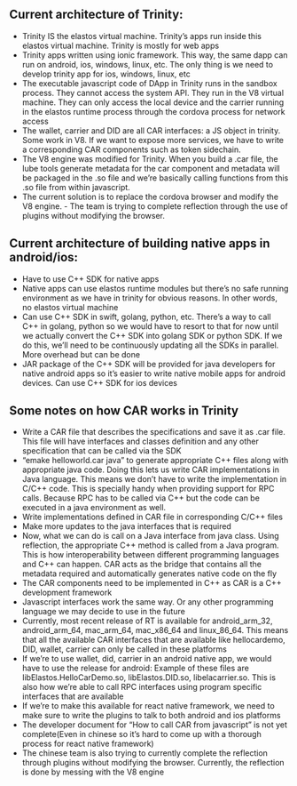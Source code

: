## Current architecture of Trinity:
- Trinity IS the elastos virtual machine. Trinity’s apps run inside this elastos virtual machine. Trinity is mostly for web apps
- Trinity apps written using ionic framework. This way, the same dapp can run on android, ios, windows, linux, etc. The only thing is we need to develop trinity app for ios, windows, linux, etc
- The executable javascript code of DApp in Trinity runs in the sandbox process. They cannot access the system API. They run in the V8 virtual machine. They can only access the local device and the carrier running in the elastos runtime process through the cordova process for network access
- The wallet, carrier and DID are all CAR interfaces: a JS object in trinity. Some work in V8. If we want to expose more services, we have to write a corresponding CAR components such as token sidechain.
- The V8 engine was modified for Trinity. When you build a .car file, the lube tools generate metadata for the car component and metadata will be packaged in the .so file and we’re basically calling functions from this .so file from within javascript.
- The current solution is to replace the cordova browser and modify the V8 engine. - The team is trying to complete reflection through the use of plugins without modifying the browser.

## Current architecture of building native apps in android/ios:
- Have to use C++ SDK for native apps
- Native apps can use elastos runtime modules but there’s no safe running environment as we have in trinity for obvious reasons. In other words, no elastos virtual machine
- Can use C++ SDK in swift, golang, python, etc. There’s a way to call C++ in golang, python so we would have to resort to that for now until we actually convert the C++ SDK into golang SDK or python SDK. If we do this, we’ll need to be continuously updating all the SDKs in parallel. More overhead but can be done
- JAR package of the C++ SDK will be provided for java developers for native android apps so it’s easier to write native mobile apps for android devices. Can use C++ SDK for ios devices

## Some notes on how CAR works in Trinity
- Write a CAR file that describes the specifications and save it as .car file. This file will have interfaces and classes definition and any other specification that can be called via the SDK
- “emake helloworld.car java” to generate appropriate C++ files along with appropriate java code. Doing this lets us write CAR implementations in Java language. This means we don’t have to write the implementation in C/C++ code. This is specially handy when providing support for RPC calls. Because RPC has to be called via C++ but the code can be executed in a java environment as well.
- Write implementations defined in CAR file in corresponding C/C++ files
- Make more updates to the java interfaces that is required
- Now, what we can do is call on a Java interface from java class. Using reflection, the appropriate C++ method is called from a Java program. This is how interoperability between different programming languages and C++ can happen. CAR acts as the bridge that contains all the metadata required and automatically generates native code on the fly
- The CAR components need to be implemented in C++ as CAR is a C++ development framework
- Javascript interfaces work the same way. Or any other programming language we may decide to use in the future
- Currently, most recent release of RT is available for android_arm_32, android_arm_64, mac_arm_64, mac_x86_64 and linux_86_64. This means that all the available CAR interfaces that are available like hellocardemo, DID, wallet, carrier can only be called in these platforms
- If we’re to use wallet, did, carrier in an android native app, we would have to use the release for android: Example of these files are libElastos.HelloCarDemo.so, libElastos.DID.so, libelacarrier.so. This is also how we’re able to call RPC interfaces using program specific interfaces that are available
- If we’re to make this available for react native framework, we need to make sure to write the plugins to talk to both android and ios platforms
- The developer document for “How to call CAR from javascript” is not yet complete(Even in chinese so it’s hard to come up with a thorough process for react native framework)
- The chinese team is also trying to currently complete the reflection through plugins without modifying the browser. Currently, the reflection is done by messing with the V8 engine 
